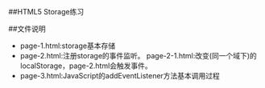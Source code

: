 ##HTML5 Storage练习

##文件说明
* page-1.html:storage基本存储
* page-2.html:注册storage的事件监听。
  page-2-1.html:改变(同一个域下)的localStorage，page-2.html会触发事件。
* page-3.html:JavaScript的addEventListener方法基本调用过程